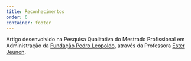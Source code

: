 ```yaml
---
title: Reconhecimentos
order: 6
container: footer
---
```

Artigo desenvolvido na Pesquisa Qualitativa do Mestrado Profissional em Administração da [Fundação Pedro Leopoldo](http://www.fpl.edu.br), através da Professora [Ester Jeunon](http://orcid.org/0000-0002-5158-0151 "OrcID 0000-0002-5158-0151").
